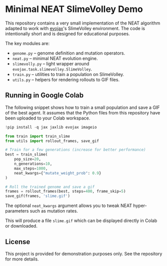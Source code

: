 # Minimal NEAT SlimeVolley Demo

This repository contains a very small implementation of the NEAT algorithm
adapted to work with [evojax](https://github.com/google/evojax)'s SlimeVolley
environment.  The code is intentionally short and is designed for educational
purposes.

The key modules are:

- `genome.py` – genome definition and mutation operators.
- `neat.py` – minimal NEAT evolution engine.
- `slimevolly.py` – light wrapper around `evojax.task.slimevolley.SlimeVolley`.
- `train.py` – utilities to train a population on SlimeVolley.
- `utils.py` – helpers for rendering rollouts to GIF files.

## Running in Google Colab

The following snippet shows how to train a small population and save a GIF of the
best agent.  It assumes that the Python files from this repository have been
uploaded to your Colab workspace.

```python
!pip install -q jax jaxlib evojax imageio

from train import train_slime
from utils import rollout_frames, save_gif

# Train for a few generations (increase for better performance)
best = train_slime(
    pop_size=20,
    n_generations=10,
    max_steps=1000,
    neat_kwargs={"mutate_weight_prob": 0.9}
)

# Roll the trained genome and save a gif
frames = rollout_frames(best, steps=400, frame_skip=5)
save_gif(frames, 'slime.gif')
```

The optional ``neat_kwargs`` argument allows you to tweak NEAT
hyper-parameters such as mutation rates.

This will produce a file `slime.gif` which can be displayed directly in Colab
or downloaded.

## License

This project is provided for demonstration purposes only.  See the repository
for more details.
